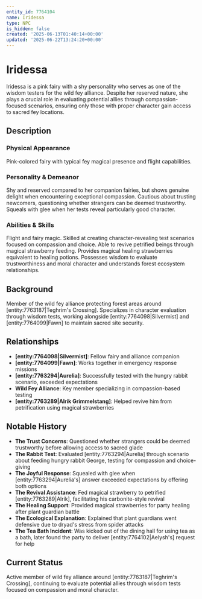 ```yaml
---
entity_id: 7764104
name: Iridessa
type: NPC
is_hidden: false
created: '2025-06-13T01:40:14+00:00'
updated: '2025-06-22T13:24:20+00:00'
---
```


# Iridessa

Iridessa is a pink fairy with a shy personality who serves as one of the wisdom testers for the wild fey alliance. Despite her reserved nature, she plays a crucial role in evaluating potential allies through compassion-focused scenarios, ensuring only those with proper character gain access to sacred fey locations.

## Description

### Physical Appearance

Pink-colored fairy with typical fey magical presence and flight capabilities.

### Personality & Demeanor

Shy and reserved compared to her companion fairies, but shows genuine delight when encountering exceptional compassion. Cautious about trusting newcomers, questioning whether strangers can be deemed trustworthy. Squeals with glee when her tests reveal particularly good character.

### Abilities & Skills

Flight and fairy magic. Skilled at creating character-revealing test scenarios focused on compassion and choice. Able to revive petrified beings through magical strawberry feeding. Provides magical healing strawberries equivalent to healing potions. Possesses wisdom to evaluate trustworthiness and moral character and understands forest ecosystem relationships.

## Background

Member of the wild fey alliance protecting forest areas around [entity:7763187|Teghrim's Crossing]. Specializes in character evaluation through wisdom tests, working alongside [entity:7764098|Silvermist] and [entity:7764099|Fawn] to maintain sacred site security.

## Relationships

- **[entity:7764098|Silvermist]**: Fellow fairy and alliance companion
- **[entity:7764099|Fawn]**: Works together in emergency response missions
- **[entity:7763294|Aurelia]**: Successfully tested with the hungry rabbit scenario, exceeded expectations
- **Wild Fey Alliance**: Key member specializing in compassion-based testing
- **[entity:7763289|Alrik Grimmelstang]**: Helped revive him from petrification using magical strawberries

## Notable History

- **The Trust Concerns**: Questioned whether strangers could be deemed trustworthy before allowing access to sacred glade
- **The Rabbit Test**: Evaluated [entity:7763294|Aurelia] through scenario about feeding hungry rabbit George, testing for compassion and choice-giving
- **The Joyful Response**: Squealed with glee when [entity:7763294|Aurelia's] answer exceeded expectations by offering both options
- **The Revival Assistance**: Fed magical strawberry to petrified [entity:7763289|Alrik], facilitating his carbonite-style revival
- **The Healing Support**: Provided magical strawberries for party healing after plant guardian battle
- **The Ecological Explanation**: Explained that plant guardians went defensive due to dryad's stress from spider attacks
- **The Tea Bath Incident**: Was kicked out of the dining hall for using tea as a bath, later found the party to deliver [entity:7764102|Aelysh's] request for help

## Current Status

Active member of wild fey alliance around [entity:7763187|Teghrim's Crossing], continuing to evaluate potential allies through wisdom tests focused on compassion and moral character.